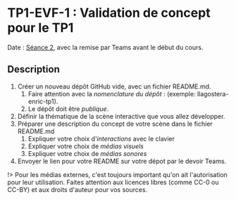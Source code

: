 # TP1-EVF-1 : Validation de concept pour le TP1

Date : <!-- varexp:begin SEANCE_EVF_1 -->[Séance 2](/01-deroulement/02/)<!-- varexp:end -->, avec la remise par Teams avant le début du cours.

## Description

1. Créer un nouveau dépôt GitHub vide, avec un fichier README.md.
   1. Faire attention avec la *nomenclature du dépôt* : <prenom-nom-tp1> (exemple: llagostera-enric-tp1).
   2. Le dépôt doit être *publique*.
2. Définir la thématique de la scène interactive que vous allez développer.
3. Préparer une description du concept de votre scène dans le fichier README.md
    1. Expliquer votre choix d'*interactions* avec le clavier
    2. Expliquer votre choix de *médias visuels*
    3. Expliquer votre choix de *médias sonores*
 4. Envoyer le lien pour votre README sur votre dépot par le devoir Teams.

!> Pour les médias externes, c'est toujours important qu'on ait l'autorisation pour leur utilisation. Faites attention aux licences libres (comme CC-0 ou CC-BY) et aux droits d'auteur pour vos sources.
